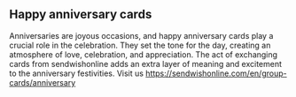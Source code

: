 ## Happy anniversary cards

Anniversaries are joyous occasions, and happy anniversary cards play a
crucial role in the celebration. They set the tone for the day, creating
an atmosphere of love, celebration, and appreciation. The act of
exchanging cards from sendwishonline adds an extra layer of meaning and
excitement to the anniversary festivities. Visit us
<https://sendwishonline.com/en/group-cards/anniversary>